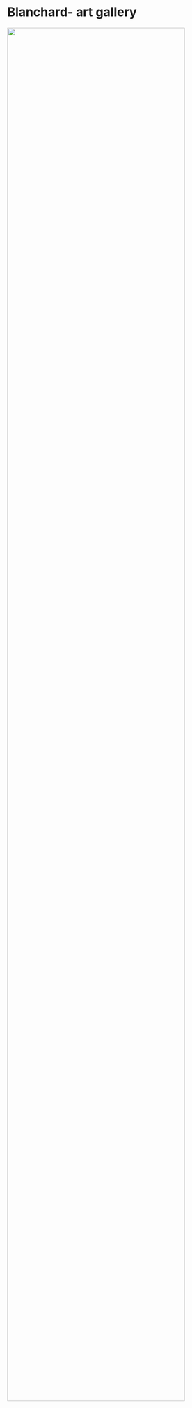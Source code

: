 # Blanchard- art gallery

<img src="https://user-images.githubusercontent.com/74589508/116145236-bfc4cf00-a6e5-11eb-9438-5e3b69e4eeb9.png" width="90%"></img> 
